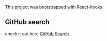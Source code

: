 This project was bootstrapped with React-hooks

## GitHub search

check it out here [GitHub Search](http://githubsearch.surge.sh/).

